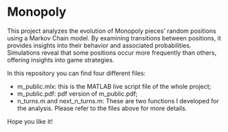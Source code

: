 # Monopoly
This project analyzes the evolution of Monopoly pieces’ random positions using a Markov Chain model. By examining transitions between positions, it provides insights into their behavior and associated probabilities. Simulations reveal that some positions occur more frequently than others, offering insights into game strategies.

In this repository you can find four different files:
- m_public.mlx: this is the MATLAB live script file of the whole project;
- m_public.pdf: pdf version of m_public.pdf;
- n_turns.m and next_n_turns.m: These are two functions I developed for the analysis. Please refer to the files above for more details.

Hope you like it!
